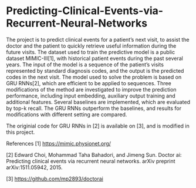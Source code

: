 # Predicting-Clinical-Events-via-Recurrent-Neural-Networks

The project is to predict clinical events for a patient’s next visit, to assist the doctor and the patient to quickly retrieve useful information during the future visits. The dataset used to train the predictive model is a public dataset MIMIC-III[1], with historical patient events during the past several years. The input of the model is a sequence of the patient’s visits represented by standard diagnosis codes, and the output is the predicted codes in the next visit. The model used to solve the problem is based on GRU RNNs[2], which are efficient to be applied to sequences. Three modifications of the method are investigated to improve the prediction performance, including input embedding, auxiliary output training and additional features. Several baselines are implemented, which are evaluated by top-k recall. The GRU RNNs outperform the baselines, and results for modifications with different setting are compared.

The originial code for GRU RNNs in [2] is available on [3], and is modified in this project.

References
[1] https://mimic.physionet.org/

[2] Edward Choi, Mohammad Taha Bahadori, and Jimeng Sun. Doctor ai: Predicting clinical events via recurrent neural networks. arXiv preprint arXiv:1511.05942, 2015.

[3] https://github.com/mp2893/doctorai
